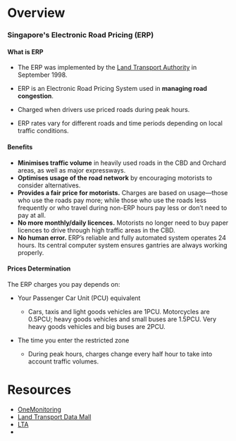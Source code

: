 # Overview

### Singapore's Electronic Road Pricing (ERP)

#### What is ERP

- The ERP was implemented by the [Land Transport Authority]( <https://www.lta.gov.sg/content/ltagov/en.html>) in September 1998.

- ERP is an Electronic Road Pricing System used in **managing road congestion**. 
- Charged when drivers use priced roads during peak hours.
- ERP rates vary for different roads and time periods depending on local traffic conditions. 

#### Benefits

- **Minimises traffic volume** in heavily used roads in the CBD and Orchard areas, as well as major expressways.
- **Optimises usage of the road network** by encouraging motorists to consider alternatives.
- **Provides a fair price for motorists.** Charges are based on usage—those who use the roads pay more; while those who use the roads less frequently or who travel during non-ERP hours pay less or don’t need to pay at all.
- **No more monthly/daily licences.**  Motorists no longer need to buy paper licences to drive through high traffic areas in the CBD.
- **No human error.** ERP’s reliable and fully automated system operates 24 hours. Its central computer system ensures gantries are always working properly.

#### Prices Determination

The ERP charges you pay depends on:

- Your Passenger Car Unit (PCU) equivalent
  - Cars, taxis and light goods vehicles are 1PCU. Motorcycles are 0.5PCU; heavy goods vehicles and small buses are 1.5PCU. Very heavy goods vehicles and big buses are 2PCU.

- The time you enter the restricted zone
  - During peak hours, charges change every half hour to take into account traffic volumes. 

# Resources

- [OneMonitoring](<https://www.onemotoring.com.sg/content/onemotoring/home.html>)
- [Land Transport Data Mall](<https://www.mytransport.sg/content/mytransport/home/dataMall/static-data.html#Road%20Infrastructure>)
- [LTA](<https://www.lta.gov.sg/content/ltaweb/en/roads-and-motoring/managing-traffic-and-congestion/electronic-road-pricing-erp.html>)
- 